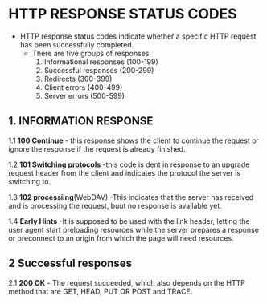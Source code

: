# HTTP RESPONSE STATUS CODES
- HTTP response status codes indicate whether a specific HTTP request has been successfully completed.   
    - There are five groups of responses
        1. Informational responses (100-199)
        2. Successful responses (200-299)
        3. Redirects (300-399)
        4. Client errors (400-499)
        5. Server errors (500-599)   

## 1. INFORMATION RESPONSE
1.1 __100 Continue__ - this response shows the client to continue the request or ignore the response if the request is already finished.  

1.2 __101 Switching protocols__ -this code is dent in response to an upgrade request header from the client and indicates the protocol the server is switching to.  

1.3 __102 processiing__(WebDAV) -This indicates that the server has received and is processing the request, buut no response is available yet.

1.4 __Early Hints__ -It is supposed to be used with the link header, letting the user agent start preloading resources while the server prepares a response or preconnect to an origin from which the page will need resources.

## 2 Successful responses


2.1 __200 OK__ - The request succeeded, which also depends on the HTTP method that are GET, HEAD, PUT OR POST and TRACE.


